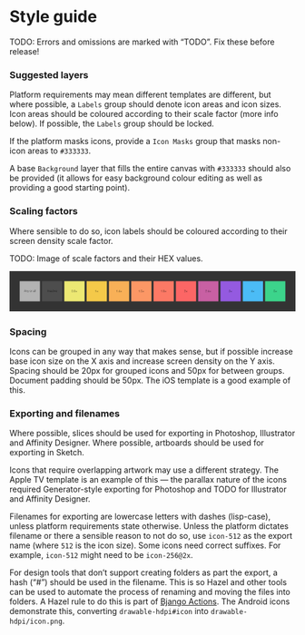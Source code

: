 # Style guide

TODO: Errors and omissions are marked with “TODO”. Fix these before release!


### Suggested layers

Platform requirements may mean different templates are different, but where possible, a `Labels` group should denote icon areas and icon sizes. Icon areas should be coloured according to their scale factor (more info below). If possible, the `Labels` group should be locked.

If the platform masks icons, provide a `Icon Masks` group that masks non-icon areas to `#333333`.

A base `Background` layer that fills the entire canvas with `#333333` should also be provided (it allows for easy background colour editing as well as providing a good starting point).


### Scaling factors

Where sensible to do so, icon labels should be coloured according to their screen density scale factor.

TODO: Image of scale factors and their HEX values.

![](images/pixel-density-colours.png)


### Spacing

Icons can be grouped in any way that makes sense, but if possible increase base icon size on the X axis and increase screen density on the Y axis. Spacing should be 20px for grouped icons and 50px for between groups. Document padding should be 50px. The iOS template is a good example of this.


### Exporting and filenames

Where possible, slices should be used for exporting in Photoshop, Illustrator and Affinity Designer. Where possible, artboards should be used for exporting in Sketch.

Icons that require overlapping artwork may use a different strategy. The Apple TV template is an example of this — the parallax nature of the icons required Generator-style exporting for Photoshop and TODO for Illustrator and Affinity Designer.

Filenames for exporting are lowercase letters with dashes (lisp-case), unless platform requirements state otherwise. Unless the platform dictates filename or there a sensible reason to not do so, use `icon-512` as the export name (where `512` is the icon size). Some icons need correct suffixes. For example, `icon-512` might need to be `icon-256@2x`.

For design tools that don’t support creating folders as part the export, a hash (“#”) should be used in the filename. This is so Hazel and other tools can be used to automate the process of renaming and moving the files into folders. A Hazel rule to do this is part of [Bjango Actions](https://github.com/bjango/Bjango-Actions). The Android icons demonstrate this, converting `drawable-hdpi#icon` into `drawable-hdpi/icon.png`.
